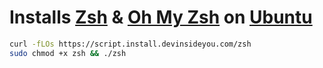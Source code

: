 # Installs [Zsh](https://www.zsh.org/) & [Oh My Zsh](https://ohmyz.sh/) on [Ubuntu](https://www.ubuntu.com/)

```bash
curl -fLOs https://script.install.devinsideyou.com/zsh
sudo chmod +x zsh && ./zsh
```
